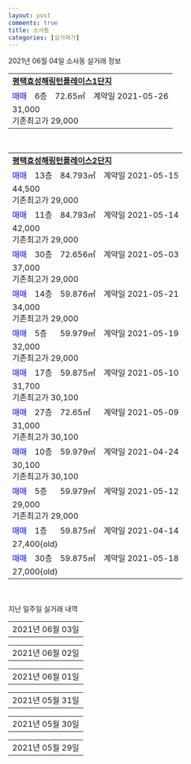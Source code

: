 ```yaml
---
layout: post
comments: true
title: 소사동
categories: [실거래가]
---
```


2021년 06월 04일 소사동 실거래 정보

<table>
  <tr>
    <td colspan="4" style="font-weight: bold;"><a href="https://search.naver.com/search.naver?query=평택효성해링턴플레이스1단지">평택효성해링턴플레이스1단지</a></td>
  </tr>
    
  <tr>
    <td><a style="color: blue">매매</a></td>
    <td>6층</td>
    <td>72.65㎡</td>
    <td>계약일 2021-05-26</td>
  </tr>
  <tr>
    <td colspan="4">31,000<br>기존최고가 29,000</td>
  </tr>
    
</table>
<br>
<table>
  <tr>
    <td colspan="4" style="font-weight: bold;"><a href="https://search.naver.com/search.naver?query=평택효성해링턴플레이스2단지">평택효성해링턴플레이스2단지</a></td>
  </tr>
    
  <tr>
    <td><a style="color: blue">매매</a></td>
    <td>13층</td>
    <td>84.793㎡</td>
    <td>계약일 2021-05-15</td>
  </tr>
  <tr>
    <td colspan="4">44,500<br>기존최고가 29,000</td>
  </tr>
    
  <tr>
    <td><a style="color: blue">매매</a></td>
    <td>11층</td>
    <td>84.793㎡</td>
    <td>계약일 2021-05-14</td>
  </tr>
  <tr>
    <td colspan="4">42,000<br>기존최고가 29,000</td>
  </tr>
    
  <tr>
    <td><a style="color: blue">매매</a></td>
    <td>30층</td>
    <td>72.656㎡</td>
    <td>계약일 2021-05-03</td>
  </tr>
  <tr>
    <td colspan="4">37,000<br>기존최고가 29,000</td>
  </tr>
    
  <tr>
    <td><a style="color: blue">매매</a></td>
    <td>14층</td>
    <td>59.876㎡</td>
    <td>계약일 2021-05-21</td>
  </tr>
  <tr>
    <td colspan="4">34,000<br>기존최고가 29,000</td>
  </tr>
    
  <tr>
    <td><a style="color: blue">매매</a></td>
    <td>5층</td>
    <td>59.979㎡</td>
    <td>계약일 2021-05-19</td>
  </tr>
  <tr>
    <td colspan="4">32,000<br>기존최고가 29,000</td>
  </tr>
    
  <tr>
    <td><a style="color: blue">매매</a></td>
    <td>17층</td>
    <td>59.875㎡</td>
    <td>계약일 2021-05-10</td>
  </tr>
  <tr>
    <td colspan="4">31,700<br>기존최고가 30,100</td>
  </tr>
    
  <tr>
    <td><a style="color: blue">매매</a></td>
    <td>27층</td>
    <td>72.65㎡</td>
    <td>계약일 2021-05-09</td>
  </tr>
  <tr>
    <td colspan="4">31,000<br>기존최고가 30,100</td>
  </tr>
    
  <tr>
    <td><a style="color: blue">매매</a></td>
    <td>10층</td>
    <td>59.979㎡</td>
    <td>계약일 2021-04-24</td>
  </tr>
  <tr>
    <td colspan="4">30,100<br>기존최고가 30,100</td>
  </tr>
    
  <tr>
    <td><a style="color: blue">매매</a></td>
    <td>5층</td>
    <td>59.979㎡</td>
    <td>계약일 2021-05-12</td>
  </tr>
  <tr>
    <td colspan="4">29,000<br>기존최고가 29,000</td>
  </tr>
    
  <tr>
    <td><a style="color: blue">매매</a></td>
    <td>1층</td>
    <td>59.875㎡</td>
    <td>계약일 2021-04-14</td>
  </tr>
  <tr>
    <td colspan="4">27,400{old}</td>
  </tr>
    
  <tr>
    <td><a style="color: blue">매매</a></td>
    <td>30층</td>
    <td>59.875㎡</td>
    <td>계약일 2021-05-18</td>
  </tr>
  <tr>
    <td colspan="4">27,000{old}</td>
  </tr>
    
</table>
    
<div style="margin-top: 50px; margin-bottom: 13px">지난 일주일 실거래 내역</div>

  <table style="width: 100%; margin-bottom: 1px">
      <tr class="header">
        <td>2021년 06월 03일</td>
      </tr>
      <tr class="child" style="display: none">
        <td>
            
        <table>
          <tr>
            <td colspan="4" style="font-weight: bold;"><a href="https://search.naver.com/search.naver?query=실거래정보없음">실거래정보없음</a></td>
          </tr>

        </table>
    
        </td>
      </tr>
  </table>
    
  <table style="width: 100%; margin-bottom: 1px">
      <tr class="header">
        <td>2021년 06월 02일</td>
      </tr>
      <tr class="child" style="display: none">
        <td>
            
        <table>
          <tr>
            <td colspan="4" style="font-weight: bold;"><a href="https://search.naver.com/search.naver?query=평택소사에스케이뷰">평택소사에스케이뷰</a></td>
          </tr>

          <tr>
            <td><a style="color: blue">매매</a></td>
            <td>8층</td>
            <td>84.993㎡</td>
            <td>계약일 2021-05-18</td>
          </tr>
          <tr>
            <td colspan="4">32,800<br>기존최고가 32,800</td>
          </tr>
    
        </table>
    
        </td>
      </tr>
  </table>
    
  <table style="width: 100%; margin-bottom: 1px">
      <tr class="header">
        <td>2021년 06월 01일</td>
      </tr>
      <tr class="child" style="display: none">
        <td>
            
        <table>
          <tr>
            <td colspan="4" style="font-weight: bold;"><a href="https://search.naver.com/search.naver?query=실거래정보없음">실거래정보없음</a></td>
          </tr>

        </table>
    
        </td>
      </tr>
  </table>
    
  <table style="width: 100%; margin-bottom: 1px">
      <tr class="header">
        <td>2021년 05월 31일</td>
      </tr>
      <tr class="child" style="display: none">
        <td>
            
        <table>
          <tr>
            <td colspan="4" style="font-weight: bold;"><a href="https://search.naver.com/search.naver?query=실거래정보없음">실거래정보없음</a></td>
          </tr>

        </table>
    
        </td>
      </tr>
  </table>
    
  <table style="width: 100%; margin-bottom: 1px">
      <tr class="header">
        <td>2021년 05월 30일</td>
      </tr>
      <tr class="child" style="display: none">
        <td>
            
        <table>
          <tr>
            <td colspan="4" style="font-weight: bold;"><a href="https://search.naver.com/search.naver?query=실거래정보없음">실거래정보없음</a></td>
          </tr>

        </table>
    
        </td>
      </tr>
  </table>
    
  <table style="width: 100%; margin-bottom: 1px">
      <tr class="header">
        <td>2021년 05월 29일</td>
      </tr>
      <tr class="child" style="display: none">
        <td>
            
        <table>
          <tr>
            <td colspan="4" style="font-weight: bold;"><a href="https://search.naver.com/search.naver?query=평택소사에스케이뷰">평택소사에스케이뷰</a></td>
          </tr>

          <tr>
            <td><a style="color: darkgreen">전세</a></td>
            <td>2층</td>
            <td>97.016㎡</td>
            <td>계약일 2021-05-28</td>
          </tr>
          <tr>
            <td colspan="4">29,500</td>
          </tr>
    
        </table>
    
        </td>
      </tr>
  </table>
    

